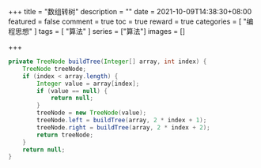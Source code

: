 +++
title = "数组转树"
description = ""
date = 2021-10-09T14:38:30+08:00
featured = false
comment = true
toc = true
reward = true
categories = [
  "编程思想"
]
tags = [
  "算法"
]
series = ["算法"]
images = []

+++



```java
private TreeNode buildTree(Integer[] array, int index) {
    TreeNode treeNode;
    if (index < array.length) {
        Integer value = array[index];
        if (value == null) {
            return null;
        }
        treeNode = new TreeNode(value);
        treeNode.left = buildTree(array, 2 * index + 1);
        treeNode.right = buildTree(array, 2 * index + 2);
        return treeNode;
    }
    return null;
}
```

